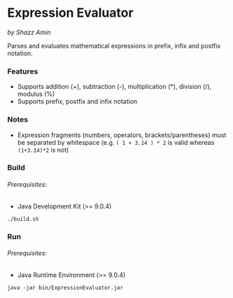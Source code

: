 Expression Evaluator
====================
*by Shazz Amin*

Parses and evaluates mathematical expressions in prefix, infix and postfix notation.

### Features
* Supports addition (+), subtraction (-), multiplication (\*), division (/), modulus (%)
* Supports prefix, postfix and infix notation

### Notes
* Expression fragments (numbers, operators, brackets/parentheses) must be separated by whitespace (e.g. `( 1 + 3.14 ) * 2` is valid whereas `(1+3.14)*2` is not)

### Build
###### Prerequisites:
* Java Development Kit (>= 9.0.4)

`./build.sh`

### Run
###### Prerequisites:
* Java Runtime Environment (>= 9.0.4)

`java -jar bin/ExpressionEvaluator.jar`
